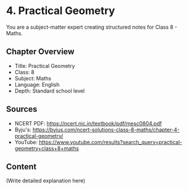 # 4. Practical Geometry

You are a subject-matter expert creating structured notes for Class 8 - Maths.

## Chapter Overview
- Title: Practical Geometry
- Class: 8
- Subject: Maths
- Language: English
- Depth: Standard school level

## Sources
- NCERT PDF: https://ncert.nic.in/textbook/pdf/mesc0804.pdf
- Byju's: https://byjus.com/ncert-solutions-class-8-maths/chapter-4-practical-geometry/
- YouTube: https://www.youtube.com/results?search_query=practical-geometry+class+8+maths

## Content
(Write detailed explanation here)
